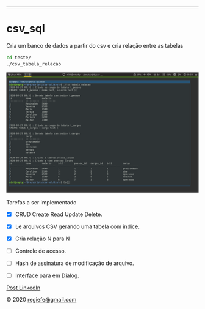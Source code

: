 ----
# csv_sql

Cria um banco de dados a partir do csv e cria relação entre as tabelas  

```sh
cd teste/ 
./csv_tabela_relacao  
```
![csv to sql](img/demo.png "demo tabela criada e relacionada")


Tarefas a ser implementado 

- [x]  CRUD Create Read Update Delete.

- [x]  Le arquivos CSV gerando uma tabela com indice.

- [x]  Cria relação N para N

- [ ]  Controle de acesso.

- [ ]  Hash de assinatura de modificação de arquivo.

- [ ]  Interface para em Dialog. 

[Post LinkedIn](https://www.linkedin.com/pulse/transforme-planilhas-em-banco-relacionados-reginaldo-ferreira-silva/?published=t)

&copy; 2020  regiefe@gmail.com
